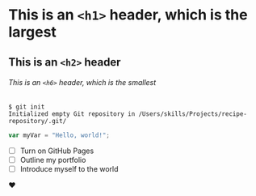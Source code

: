 # This is an `<h1>` header, which is the largest

## This is an `<h2>` header

###### This is an `<h6>` header, which is the smallest
```
$ git init
Initialized empty Git repository in /Users/skills/Projects/recipe-repository/.git/
```
``` javascript
var myVar = "Hello, world!";
```
- [ ] Turn on GitHub Pages
- [ ] Outline my portfolio
- [ ] Introduce myself to the world

❤️
